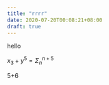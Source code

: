 ```yaml
---
title: "rrrr"
date: 2020-07-20T00:08:21+08:00
draft: true
---
```


hello



$x_3 + y^5 = \Sigma_n^{n+5}$



5+6

